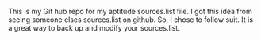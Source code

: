This is my Git hub repo for my aptitude sources.list file. I got this idea from seeing someone elses sources.list 
on github. So, I chose to follow suit. It is a great way to back up and modify your sources.list. 
